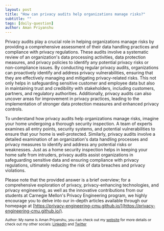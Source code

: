 ```yaml
---
layout: post
title: "How can privacy audits help organizations manage risks?"
subtitle: ""
tags: [daily-question]
author: Aman Priyanshu
---
```


Privacy audits play a crucial role in helping organizations manage risks by providing a comprehensive assessment of their data handling practices and compliance with privacy regulations. These audits involve a systematic review of an organization's data processing activities, data protection measures, and privacy policies to identify any potential privacy risks or non-compliance issues. By conducting regular privacy audits, organizations can proactively identify and address privacy vulnerabilities, ensuring that they are effectively managing and mitigating privacy-related risks. This not only helps in safeguarding sensitive customer and employee data but also in maintaining trust and credibility with stakeholders, including customers, partners, and regulatory authorities. Additionally, privacy audits can also uncover areas for improvement in privacy practices, leading to the implementation of stronger data protection measures and enhanced privacy controls.

To understand how privacy audits help organizations manage risks, imagine your home undergoing a thorough security inspection. A team of experts examines all entry points, security systems, and potential vulnerabilities to ensure that your home is well-protected. Similarly, privacy audits involve a detailed examination of an organization's data handling processes and privacy measures to identify and address any potential risks or weaknesses. Just as a home security inspection helps in keeping your home safe from intruders, privacy audits assist organizations in safeguarding sensitive data and ensuring compliance with privacy regulations, ultimately reducing the risk of data breaches and privacy violations.

Please note that the provided answer is a brief overview; for a comprehensive exploration of privacy, privacy-enhancing technologies, and privacy engineering, as well as the innovative contributions from our students at Carnegie Mellon's Privacy Engineering program, we highly encourage you to delve into our in-depth articles available through our homepage at [https://privacy-engineering-cmu.github.io/](https://privacy-engineering-cmu.github.io/).

<small>Author: My name is Aman Priyanshu, you can check out my [website](https://amanpriyanshu.github.io/) for more details or check out my other socials: [LinkedIn](https://www.linkedin.com/in/aman-priyanshu/) and [Twitter](https://twitter.com/AmanPriyanshu6)</small>
